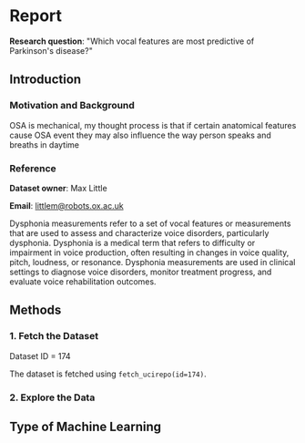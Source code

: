 # Report
**Research question**: "Which vocal features are most predictive of Parkinson's disease?"


## Introduction

### Motivation and Background
OSA is mechanical, my thought process is that if certain anatomical features cause OSA event they may also influence the way person speaks and breaths in daytime

### Reference



**Dataset owner**: Max Little

**Email**: [littlem@robots.ox.ac.uk](http://robots.ox.ac.uk/)

Dysphonia measurements refer to a set of vocal features or measurements that are used to assess and characterize voice disorders, particularly dysphonia. Dysphonia is a medical term that refers to difficulty or impairment in voice production, often resulting in changes in voice quality, pitch, loudness, or resonance. Dysphonia measurements are used in clinical settings to diagnose voice disorders, monitor treatment progress, and evaluate voice rehabilitation outcomes.

## Methods

### 1. Fetch the Dataset
Dataset ID = 174

The dataset is fetched using `fetch_ucirepo(id=174)`.

### 2. Explore the Data



## Type of Machine Learning

